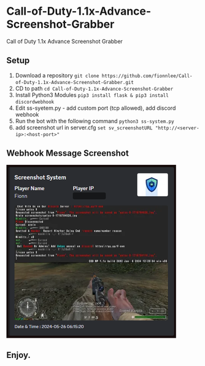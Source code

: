 # Call-of-Duty-1.1x-Advance-Screenshot-Grabber
Call of Duty 1.1x Advance Screenshot Grabber
## Setup

1. Download a repository `git clone https://github.com/fionnlee/Call-of-Duty-1.1x-Advance-Screenshot-Grabber.git`
2. CD to path `cd Call-of-Duty-1.1x-Advance-Screenshot-Grabber`
3. Install Python3 Modules `pip3 install flask & pip3 install discordwebhook`
4. Edit ss-syetem.py - add custom port (tcp allowed), add discord webhook
5. Run the bot with the following command `python3 ss-system.py`
6. add screenshot url in server.cfg `set sv_screenshotURL "http://<server-ip>:<host-port>"`

## Webhook Message Screenshot
![](https://github.com/fionnlee/Call-of-Duty-1.1x-Advance-Screenshot-Grabber/blob/main/image/image.png)
## Enjoy.
